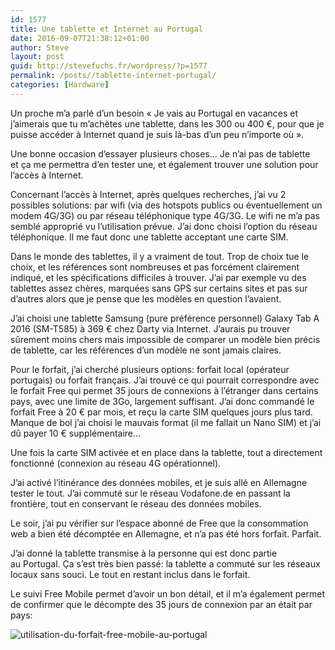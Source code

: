 ```yaml
---
id: 1577
title: Une tablette et Internet au Portugal
date: 2016-09-07T21:38:12+01:00
author: Steve
layout: post
guid: http://stevefuchs.fr/wordpress/?p=1577
permalink: /posts//tablette-internet-portugal/
categories: [Hardware]
---
```

Un proche m&rsquo;a parlé d&rsquo;un besoin « Je vais au Portugal en vacances et j&rsquo;aimerais que tu m&rsquo;achètes une tablette, dans les 300 ou 400 €, pour que je puisse accéder à Internet quand je suis là-bas d&rsquo;un peu n&rsquo;importe où ».

Une bonne occasion d&rsquo;essayer plusieurs choses&#8230; Je n&rsquo;ai pas de tablette et ça me permettra d&rsquo;en tester une, et également trouver une solution pour l&rsquo;accès à Internet.

Concernant l&rsquo;accès à Internet, après quelques recherches, j&rsquo;ai vu 2 possibles solutions: par wifi (via des hotspots publics ou éventuellement un modem 4G/3G) ou par réseau téléphonique type 4G/3G. Le wifi ne m&rsquo;a pas semblé approprié vu l&rsquo;utilisation prévue. J&rsquo;ai donc choisi l&rsquo;option du réseau téléphonique. Il me faut donc une tablette acceptant une carte SIM.

Dans le monde des tablettes, il y a vraiment de tout. Trop de choix tue le choix, et les références sont nombreuses et pas forcément clairement indiqué, et les spécifications difficiles à trouver. J&rsquo;ai par exemple vu des tablettes assez chères, marquées sans GPS sur certains sites et pas sur d&rsquo;autres alors que je pense que les modèles en question l&rsquo;avaient.

J&rsquo;ai choisi une tablette Samsung (pure préférence personnel) Galaxy Tab A 2016 (SM-T585) à 369 € chez Darty via Internet. J&rsquo;aurais pu trouver sûrement moins chers mais impossible de comparer un modèle bien précis de tablette, car les références d&rsquo;un modèle ne sont jamais claires.

Pour le forfait, j&rsquo;ai cherché plusieurs options: forfait local (opérateur portugais) ou forfait français. J&rsquo;ai trouvé ce qui pourrait correspondre avec le forfait Free qui permet 35 jours de connexions à l&rsquo;étranger dans certains pays, avec une limite de 3Go, largement suffisant. J&rsquo;ai donc commandé le forfait Free à 20 € par mois, et reçu la carte SIM quelques jours plus tard. Manque de bol j&rsquo;ai choisi le mauvais format (il me fallait un Nano SIM) et j&rsquo;ai dû payer 10 € supplémentaire&#8230;

Une fois la carte SIM activée et en place dans la tablette, tout a directement fonctionné (connexion au réseau 4G opérationnel).

J&rsquo;ai activé l&rsquo;itinérance des données mobiles, et je suis allé en Allemagne tester le tout. J&rsquo;ai commuté sur le réseau Vodafone.de en passant la frontière, tout en conservant le réseau des données mobiles.

Le soir, j&rsquo;ai pu vérifier sur l&rsquo;espace abonné de Free que la consommation web a bien été décomptée en Allemagne, et n&rsquo;a pas été hors forfait. Parfait.

J&rsquo;ai donné la tablette transmise à la personne qui est donc partie au Portugal. Ça s&rsquo;est très bien passé: la tablette a commuté sur les réseaux locaux sans souci. Le tout en restant inclus dans le forfait.

Le suivi Free Mobile permet d&rsquo;avoir un bon détail, et il m&rsquo;a également permet de confirmer que le décompte des 35 jours de connexion par an était par pays:

![utilisation-du-forfait-free-mobile-au-portugal]({{site.baseurl}}/wp-content/uploads/2016/09/Utilisation-du-forfait-free-mobile-au-Portugal-.png)